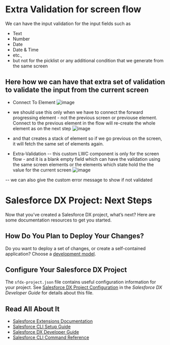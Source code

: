# Extra Validation for screen flow
We can have the input validation for the input fields such as 
- Text
- Number
- Date
- Date & Time
- etc.,
- but not for the picklist or any additional condition that we generate from the same screen

## Here how we can have that extra set of validation to validate the input from the current screen
- Connect To Element
![image](https://github.com/Collabalist/Extra-Validation/assets/31879436/87f698ab-29f1-45d8-9af0-025658941520)
- we should use this only when we have to connect the forward progressing element - not the previous screen or previouse element. Connect to the previous element in the flow will re-create the whole element as on the next step
![image](https://github.com/Collabalist/Extra-Validation/assets/31879436/1ab68eab-33f9-4b84-8063-2d84c34c2a41)
- and that creates a stack of element so if we go previous on the screen, it will fetch the same set of elements again.

- Extra-Validation
-- this custom LWC component is only for the screen flow - and it is a blank empty field which can have the validation using the same screen elements or the elements which state hold the the value for the current screen
![image](https://github.com/Collabalist/Extra-Validation/assets/31879436/c3cfeb1a-4aed-427a-bcc0-8a733e9c3189)

-- we can also give the custom error message to show if not validated


# Salesforce DX Project: Next Steps

Now that you’ve created a Salesforce DX project, what’s next? Here are some documentation resources to get you started.

## How Do You Plan to Deploy Your Changes?

Do you want to deploy a set of changes, or create a self-contained application? Choose a [development model](https://developer.salesforce.com/tools/vscode/en/user-guide/development-models).

## Configure Your Salesforce DX Project

The `sfdx-project.json` file contains useful configuration information for your project. See [Salesforce DX Project Configuration](https://developer.salesforce.com/docs/atlas.en-us.sfdx_dev.meta/sfdx_dev/sfdx_dev_ws_config.htm) in the _Salesforce DX Developer Guide_ for details about this file.

## Read All About It

- [Salesforce Extensions Documentation](https://developer.salesforce.com/tools/vscode/)
- [Salesforce CLI Setup Guide](https://developer.salesforce.com/docs/atlas.en-us.sfdx_setup.meta/sfdx_setup/sfdx_setup_intro.htm)
- [Salesforce DX Developer Guide](https://developer.salesforce.com/docs/atlas.en-us.sfdx_dev.meta/sfdx_dev/sfdx_dev_intro.htm)
- [Salesforce CLI Command Reference](https://developer.salesforce.com/docs/atlas.en-us.sfdx_cli_reference.meta/sfdx_cli_reference/cli_reference.htm)
